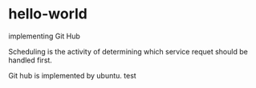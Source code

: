 # hello-world
implementing Git Hub


Scheduling is the activity of determining which service requet should be handled first.

Git hub is implemented by ubuntu.
test
